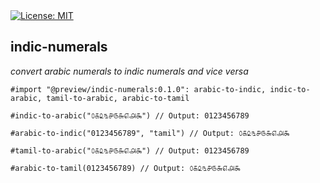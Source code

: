 <div>
<a href="https://github.com/cecoeco/indic-numerals/blob/main/LICENSE.md"><img alt="License: MIT" src="https://img.shields.io/badge/License-MIT-blue.svg"></a>
</div>

## indic-numerals

<i>convert arabic numerals to indic numerals and vice versa</i>

```typst
#import "@preview/indic-numerals:0.1.0": arabic-to-indic, indic-to-arabic, tamil-to-arabic, arabic-to-tamil

#indic-to-arabic("௦௧௨௩௪௫௬௭௮௯") // Output: 0123456789

#arabic-to-indic("0123456789", "tamil") // Output: ௦௧௨௩௪௫௬௭௮௯

#tamil-to-arabic("௦௧௨௩௪௫௬௭௮௯") // Output: 0123456789

#arabic-to-tamil(0123456789) // Output: ௦௧௨௩௪௫௬௭௮௯
```